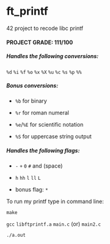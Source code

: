 # ft_printf

42 project to recode libc printf

#### PROJECT GRADE: 111/100

##### Handles the following conversions:

`%d` `%i` `%f` `%o` `%x` `%X` `%u` `%c` `%s` `%p` `%%`

##### Bonus conversions:

* `%b` for binary

* `%r` for roman numeral

* `%e`/`%E` for scientific notation

* `%S` for uppercase string output

##### Handles the following flags:

* `-` `+` `0` `#` and (space)

* `h` `hh` `l` `ll` `L`

* bonus flag: `*`

To run my printf type in command line:

`make`

`gcc` `libftprintf.a` `main.c` (or) `main2.c`

`./a.out`
